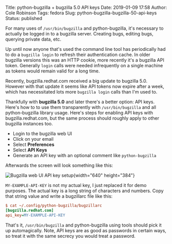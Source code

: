 Title: python-bugzilla + bugzilla 5.0 API keys
Date: 2019-01-09 17:58
Author: Cole Robinson
Tags: fedora
Slug: python-bugzilla-bugzilla-50-api-keys
Status: published

For many uses of `/usr/bin/bugzilla` and python-bugzilla, it's necessary to actually be logged in to a bugzilla server. Creating bugs, editing bugs, querying private data, etc.

Up until now anyone that's used the command line tool has periodically had to do a `bugzilla login` to refresh their authentication cache. In older bugzilla versions this was an HTTP cookie, more recently it's a bugzilla API token. Generally `login` calls were needed infrequently on a single machine as tokens would remain valid for a long time.

Recently, bugzilla.redhat.com received a big update to bugzilla 5.0. However with that update it seems like API tokens now expire after a week, which has necessitated lots more `bugzilla login` calls than I'm used to.

Thankfully with **bugzilla 5.0** and later there's a better option: API keys. Here's how to to use them transparently with `/usr/bin/bugzilla` and all python-bugzilla library usage. Here's steps for enabling API keys with bugzilla.redhat.com, but the same process should roughly apply to other bugzilla instances too.

- Login to the bugzilla web UI
- Click on your email
- Select **Preferences**
- Select **API Keys**
- Generate an API key with an optional comment like `python-bugzilla`

Afterwards the screen will look something like this:

![Bugzilla web UI API key setup]({static}/images/073-python-bugzilla-bugzilla-50-api-keys-1.png){width="640" height="384"}


`MY-EXAMPLE-API-KEY` is not my actual key, I just replaced it for demo purposes. The actual key is a long string of characters and numbers. Copy that string value and write a bugzillarc file like this:
```ini
$ cat ~/.config/python-bugzilla/bugzillarc
[bugzilla.redhat.com]
api_key=MY-EXAMPLE-API-KEY
```

That's it, `/usr/bin/bugzilla` and python-bugzilla using tools should pick it up automagically. Note, API keys are as good as passwords in certain ways, so treat it with the same secrecy you would treat a password.

